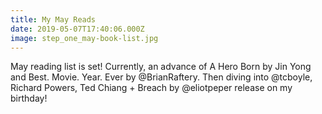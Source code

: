 ```yaml
---
title: My May Reads
date: 2019-05-07T17:40:06.000Z 
image: step_one_may-book-list.jpg
---
```

May reading list is set! Currently, an advance of A Hero Born by Jin Yong and Best. Movie. Year. Ever by @BrianRaftery. Then diving into @tcboyle, Richard Powers, Ted Chiang + Breach by @eliotpeper release on my birthday!
